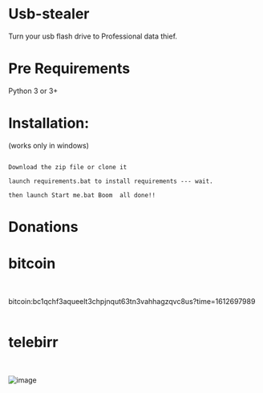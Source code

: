 # Usb-stealer
Turn your usb flash drive to Professional data thief. <br>

# Pre Requirements

Python 3 or 3+ <br>

# Installation:

(works only in windows)


```

Download the zip file or clone it

launch requirements.bat to install requirements --- wait.

then launch Start me.bat Boom  all done!!

```
# Donations

<h1>bitcoin</h1><br>

bitcoin:bc1qchf3aqueelt3chpjnqut63tn3vahhagzqvc8us?time=1612697989<br><br>

<h1>telebirr</h1><br>

![image](https://user-images.githubusercontent.com/83168415/125199053-5d299c80-e219-11eb-8471-ec491cabc3d9.png)




